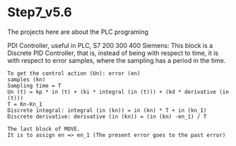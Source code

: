 # Step7_v5.6
The projects here are about the PLC programing 

PDI Controller, useful in PLC, S7 200 300 400 Siemens: 
    This block is a Discrete PID Controller, that is, instead of being with respect to time, it is with respect to error samples, where the sampling has a period in the time.

    To get the control action (Un): error (en)
    samples (kn)
    Sampling time = T
    Un (t) = kp * in (t) + (ki * integral (in (t))) + (kd * derivative (in (t)))
    T = Kn-Kn_1
    Discrete integral: integral (in (kn)) = in (kn) * T + in (kn_1)
    Discrete derivative: derivative (in (kn)) = (in (kn) -en_1) / T

    The last block of MOVE.
    It is to assign en => en_1 (The present error goes to the past error)
